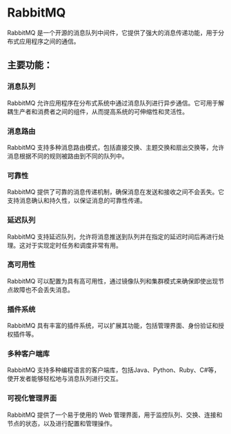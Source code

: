 # RabbitMQ

RabbitMQ 是一个开源的消息队列中间件，它提供了强大的消息传递功能，用于分布式应用程序之间的通信。

## 主要功能：

### 消息队列

RabbitMQ 允许应用程序在分布式系统中通过消息队列进行异步通信。它可用于解耦生产者和消费者之间的组件，从而提高系统的可伸缩性和灵活性。

### 消息路由

RabbitMQ 支持多种消息路由模式，包括直接交换、主题交换和扇出交换等，允许消息根据不同的规则被路由到不同的队列中。

### 可靠性

RabbitMQ 提供了可靠的消息传递机制，确保消息在发送和接收之间不会丢失。它支持消息确认和持久性，以保证消息的可靠性传递。

### 延迟队列

RabbitMQ 支持延迟队列，允许将消息推送到队列并在指定的延迟时间后再进行处理。这对于实现定时任务和调度非常有用。

### 高可用性

RabbitMQ 可以配置为具有高可用性，通过镜像队列和集群模式来确保即使出现节点故障也不会丢失消息。

### 插件系统

RabbitMQ 具有丰富的插件系统，可以扩展其功能，包括管理界面、身份验证和授权插件等。

### 多种客户端库

RabbitMQ 支持多种编程语言的客户端库，包括Java、Python、Ruby、C#等，使开发者能够轻松地与消息队列进行交互。

### 可视化管理界面

RabbitMQ 提供了一个易于使用的 Web 管理界面，用于监控队列、交换、连接和节点的状态，以及进行配置和管理操作。